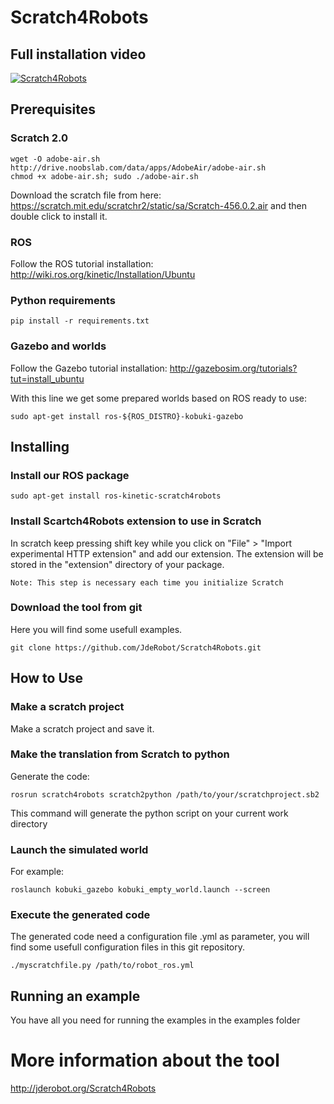 # Scratch4Robots

## Full installation video

[![Scratch4Robots](http://img.youtube.com/vi/5JYuD8N0RBs/1.jpg)](https://www.youtube.com/watch?v=5JYuD8N0RBs "Scratch4Robots")

## Prerequisites

### Scratch 2.0

    wget -O adobe-air.sh http://drive.noobslab.com/data/apps/AdobeAir/adobe-air.sh
    chmod +x adobe-air.sh; sudo ./adobe-air.sh

Download the scratch file from here: https://scratch.mit.edu/scratchr2/static/sa/Scratch-456.0.2.air and then double click to install it.

### ROS

Follow the ROS tutorial installation: http://wiki.ros.org/kinetic/Installation/Ubuntu

### Python requirements

    pip install -r requirements.txt

### Gazebo and worlds

Follow the Gazebo tutorial installation: http://gazebosim.org/tutorials?tut=install_ubuntu

With this line we get some prepared worlds based on ROS ready to use:

    sudo apt-get install ros-${ROS_DISTRO}-kobuki-gazebo


## Installing

### Install our ROS package

    sudo apt-get install ros-kinetic-scratch4robots

### Install Scartch4Robots extension to use in Scratch

In scratch keep pressing shift key while you click on "File" > "Import experimental HTTP extension" and add our extension.
The extension will be stored in the "extension" directory of your package.

    Note: This step is necessary each time you initialize Scratch

### Download the tool from git

Here you will find some usefull examples.

    git clone https://github.com/JdeRobot/Scratch4Robots.git

## How to Use

### Make a scratch project

Make a scratch project and save it.

### Make the translation from Scratch to python

Generate the code:

    rosrun scratch4robots scratch2python /path/to/your/scratchproject.sb2

This command will generate the python script on your current work directory


### Launch the simulated world

For example:

    roslaunch kobuki_gazebo kobuki_empty_world.launch --screen


### Execute the generated code

The generated code need a configuration file .yml as parameter, you will find some usefull configuration files in this git repository.

	./myscratchfile.py /path/to/robot_ros.yml

## Running an example

You have all you need for running the examples in the examples folder


# More information about the tool

http://jderobot.org/Scratch4Robots
